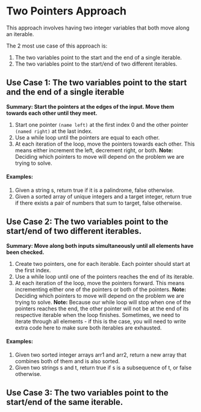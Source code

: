 # Two Pointers Approach

This approach involves having two integer variables that both move along an iterable.

The 2 most use case of this approach is:
1. The two variables point to the start and the end of a single iterable.
2. The two variables point to the start/end of two different iterables.

## Use Case 1: The two variables point to the start and the end of a single iterable
**Summary: Start the pointers at the edges of the input. Move them towards each other until they meet.**
1. Start one pointer `(name left)` at the first index 0 and the other pointer `(named right)` at the last index.
2. Use a while loop until the pointers are equal to each other.
3. At each iteration of the loop, move the pointers towards each other. This means either increment the left, decrement right, or both.
**Note:** Deciding which pointers to move will depend on the problem we are trying to solve.

#### Examples:
1. Given a string s, return true if it is a palindrome, false otherwise.
2. Given a sorted array of unique integers and a target integer, return true if there exists a pair of numbers that sum to target, false otherwise.

## Use Case 2: The two variables point to the start/end of two different iterables.
**Summary: Move along both inputs simultaneously until all elements have been checked.**
1. Create two pointers, one for each iterable. Each pointer should start at the first index.
2. Use a while loop until one of the pointers reaches the end of its iterable.
3. At each iteration of the loop, move the pointers forward. This means incrementing either one of the pointers or both of the pointers.
**Note:** Deciding which pointers to move will depend on the problem we are trying to solve.
**Note:** Because our while loop will stop when one of the pointers reaches the end, the other pointer will not be at the end of its respective iterable when the loop finishes. Sometimes, we need to iterate through all elements - if this is the case, you will need to write extra code here to make sure both iterables are exhausted.

#### Examples:
1. Given two sorted integer arrays arr1 and arr2, return a new array that combines both of them and is also sorted.
2. Given two strings s and t, return true if s is a subsequence of t, or false otherwise.

## Use Case 3: The two variables point to the start/end of the same iterable.
